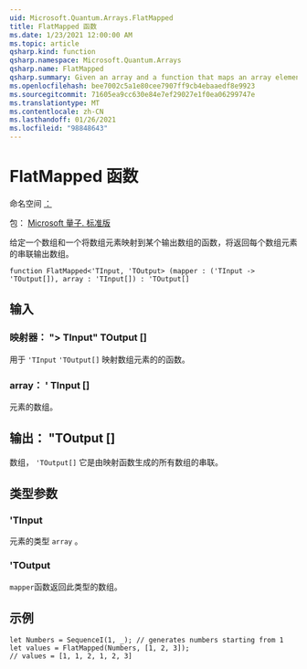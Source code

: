 ```yaml
---
uid: Microsoft.Quantum.Arrays.FlatMapped
title: FlatMapped 函数
ms.date: 1/23/2021 12:00:00 AM
ms.topic: article
qsharp.kind: function
qsharp.namespace: Microsoft.Quantum.Arrays
qsharp.name: FlatMapped
qsharp.summary: Given an array and a function that maps an array element to some output array, returns the concatenated output arrays for each array element.
ms.openlocfilehash: bee7002c5a1e80cee7907ff9cb4ebaaedf8e9923
ms.sourcegitcommit: 71605ea9cc630e84e7ef29027e1f0ea06299747e
ms.translationtype: MT
ms.contentlocale: zh-CN
ms.lasthandoff: 01/26/2021
ms.locfileid: "98848643"
---
```

# <a name="flatmapped-function"></a>FlatMapped 函数

命名空间 [：](xref:Microsoft.Quantum.Arrays)

包： [Microsoft 量子. 标准版](https://nuget.org/packages/Microsoft.Quantum.Standard)


给定一个数组和一个将数组元素映射到某个输出数组的函数，将返回每个数组元素的串联输出数组。

```qsharp
function FlatMapped<'TInput, 'TOutput> (mapper : ('TInput -> 'TOutput[]), array : 'TInput[]) : 'TOutput[]
```


## <a name="input"></a>输入

### <a name="mapper--tinput---toutput"></a>映射器： "> TInput" TOutput []

用于 `'TInput` `'TOutput[]` 映射数组元素的的函数。


### <a name="array--tinput"></a>array： ' TInput []

元素的数组。



## <a name="output--toutput"></a>输出： "TOutput []

数组， `'TOutput[]` 它是由映射函数生成的所有数组的串联。

## <a name="type-parameters"></a>类型参数

### <a name="tinput"></a>'TInput

元素的类型 `array` 。
### <a name="toutput"></a>'TOutput

`mapper`函数返回此类型的数组。

## <a name="example"></a>示例

```qsharp
let Numbers = SequenceI(1, _); // generates numbers starting from 1
let values = FlatMapped(Numbers, [1, 2, 3]);
// values = [1, 1, 2, 1, 2, 3]
```